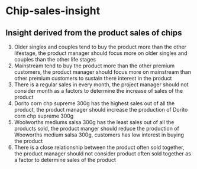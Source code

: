 #                             Chip-sales-insight
      
 ##          Insight derived from the product sales of chips
1. Older singles and couples tend to buy the product more than the other lifestage, the product manager should focus more on older singles and couples than the other life stages
2.  Mainstream tend to buy the product more than the other premium customers, the product manager should focus more on mainstream than other premium customers to            sustain there interest in the product
3. There is a regular sales in every month, the project manager should not consider month as a factors to determine the increase of sales of the product
4. Dorito corn chp supreme 300g has the highest sales out of all the product, the product manager should increase the production of Dorito corn chp supreme 300g
5. Woolworths mediums salsa 300g has the least sales out of all the products sold, the product manger should reduce the production of Wooworths medium salsa 300g, customers has low interest in buying the product
6. There is a close relationship between the product often sold together, the product manager should not consider product often sold together as a factor to determine sales of the product
